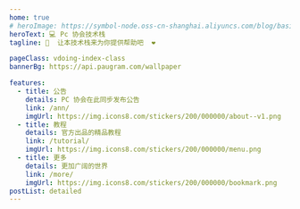 ```yaml
---
home: true
# heroImage: https://symbol-node.oss-cn-shanghai.aliyuncs.com/blog/basic/background.jpg
heroText: 💻 Pc 协会技术栈
tagline: 📖  让本技术栈来为你提供帮助吧  ❤️️

pageClass: vdoing-index-class
bannerBg: https://api.paugram.com/wallpaper

features:
  - title: 公告
    details: PC 协会在此同步发布公告
    link: /ann/
    imgUrl: https://img.icons8.com/stickers/200/000000/about--v1.png
  - title: 教程
    details: 官方出品的精品教程
    link: /tutorial/
    imgUrl: https://img.icons8.com/stickers/200/000000/menu.png
  - title: 更多
    details: 更加广阔的世界
    link: /more/
    imgUrl: https://img.icons8.com/stickers/200/000000/bookmark.png
postList: detailed
---
```



<ClientOnly>
  <IndexBigImg />
</ClientOnly>
